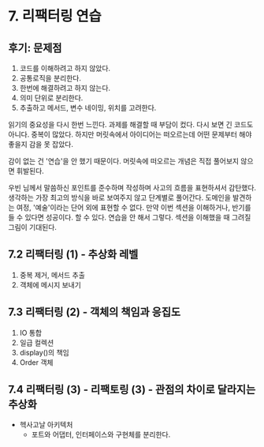 # 7. 리팩터링 연습

## 후기: 문제점

1. 코드를 이해하려고 하지 않았다.
2. 공통로직을 분리한다.
3. 한번에 해결하려고 하지 않는다.
4. 의미 단위로 분리한다.
5. 추출하고 메서드, 변수 네이밍, 위치를 고려한다.

읽기의 중요성을 다시 한번 느낀다. 과제를 해결할 때 부담이 컸다. 다시 보면 긴 코드도 아니다. 중복이 많았다.
하지만 머릿속에서 아이디어는 떠오르는데 어떤 문제부터 해야 좋을지 감을 못 잡았다.

감이 없는 건 '연습'을 안 했기 때문이다. 머릿속에 떠오르는 개념은 직접 풀어보지 않으면 휘발된다.

우빈 님께서 말씀하신 포인트를 준수하며 작성하며 사고의 흐름을 표현하셔서 감탄했다. 생각하는 가장 최고의 방식을 바로 보여주지 않고 단계별로 풀어간다.
도메인을 발견하는 여정, '예술'이라는 단어 외에 표현할 수 없다. 만약 이번 섹션을 이해하거나, 반기를 들 수 있다면 성공이다. 
할 수 있다. 연습을 안 해서 그렇다. 섹션을 이해했을 때 그려질 그림이 기대된다.

## 7.2 리팩터링 (1) - 추상화 레벨

1. 중복 제거, 메서드 추출
2. 객체에 메시지 보내기

## 7.3 리팩터링 (2) - 객체의 책임과 응집도

1. IO 통합
2. 일급 컬렉션
3. display()의 책임
4. Order 객체

## 7.4 리팩터링 (3) - 리팩토링 (3) - 관점의 차이로 달라지는 추상화

- 헥사고날 아키텍처
  - 포트와 어댑터, 인터페이스와 구현체를 분리한다.
